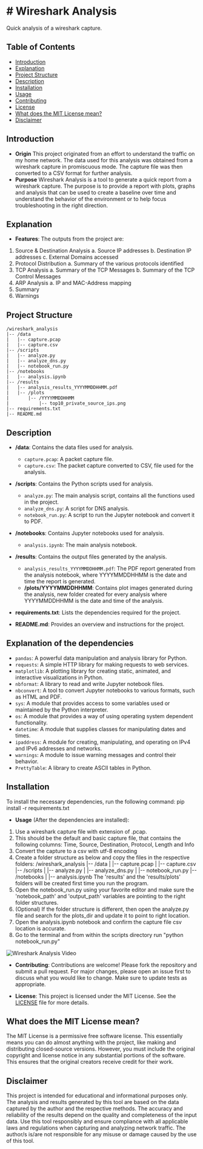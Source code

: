# # Wireshark Analysis

Quick analysis of a  wireshark capture.

## Table of Contents
- [Introduction](#introduction)
- [Explanation](#explanation)
- [Project Structure](#project-structure)
- [Description](#description)
- [Installation](#installation)
- [Usage](#usage)
- [Contributing](#contributing)
- [License](#license)
- [What does the MIT License mean?](#what-does-the-mit-license-mean)
- [Disclaimer](#disclaimer)

## Introduction
- **Origin**
This project originated from an effort to understand the traffic on my home network. The data used for this analysis was obtained from a wireshark capture in promiscuous mode. The capture file was then converted to a CSV format for further analysis. 
- **Purpose**
Wireshark Analysis is a tool to generate a quick report from a wireshark capture. The purpose is to provide a report with plots, graphs and analysis that can be used to create a baseline over time and understand the behavior of the environment or to help focus troubleshooting in the right direction. 

## Explanation

- **Features**: The outputs from the project are:
1. Source & Destination Analysis
    a. Source IP addresses
    b. Destination IP addresses
    c. External Domains accessed
2. Protocol Distribution
    a. Summary of the various protocols identified
3. TCP Analysis
    a. Summary of the TCP Messages
    b. Summary of the TCP Control Messages
4. ARP Analysis
    a. IP and MAC-Address mapping
5. Summary
6. Warnings

## Project Structure
```
/wireshark_analysis
|-- /data
|   |-- capture.pcap
|   |-- capture.csv
|-- /scripts
|   |-- analyze.py
|   |-- analyze_dns.py
|   |-- notebook_run.py
|-- /notebooks
|   |-- analysis.ipynb
|-- /results
|   |-- analysis_results_YYYYMMDDHHMM.pdf
|   |-- /plots
|       |-- /YYYYMMDDHHMM
|           |-- top10_private_source_ips.png
|-- requirements.txt
|-- README.md
```
## Description

- **/data**: Contains the data files used for analysis.
  - `capture.pcap`: A packet capture file.
  - `capture.csv`: The packet capture converted to CSV, file used for the analysis.

- **/scripts**: Contains the Python scripts used for analysis.
  - `analyze.py`: The main analysis script, contains all the functions used in the project.
  - `analyze_dns.py`: A script for DNS analysis.
  - `notebook_run.py`: A script to run the Jupyter notebook and convert it to PDF.

- **/notebooks**: Contains Jupyter notebooks used for analysis.
  - `analysis.ipynb`: The main analysis notebook.

- **/results**: Contains the output files generated by the analysis.
  - `analysis_results_YYYYMMDDHHMM.pdf`: The PDF report generated from the analysis notebook, where YYYYMMDDHHMM is the date and time the report is generated.
  - **/plots/YYYYMMDDHHMM**: Contains plot images generated during the analysis, new folder created for every analysis where YYYYMMDDHHMM is the date and time of the analysis.
   
- **requirements.txt**: Lists the dependencies required for the project.

- **README.md**: Provides an overview and instructions for the project.

## Explanation of the dependencies
- `pandas`: A powerful data manipulation and analysis library for Python.
- `requests`: A simple HTTP library for making requests to web services.
- `matplotlib`: A plotting library for creating static, animated, and interactive visualizations in Python.
- `nbformat`: A library to read and write Jupyter notebook files.
- `nbconvert`: A tool to convert Jupyter notebooks to various formats, such as HTML and PDF.
- `sys`: A module that provides access to some variables used or maintained by the Python interpreter.
- `os`: A module that provides a way of using operating system dependent functionality.
- `datetime`: A module that supplies classes for manipulating dates and times.
- `ipaddress`: A module for creating, manipulating, and operating on IPv4 and IPv6 addresses and networks.
- `warnings`: A module to issue warning messages and control their behavior.
- `PrettyTable`: A library to create ASCII tables in Python.

## Installation
To install the necessary dependencies, run the following command:
pip install -r requirements.txt

- **Usage** (After the dependencies are installed): 
1. Use a wireshark capture file with extension of .pcap.
2. This should be the default and basic capture file, that contains the following columns: Time, Source, Destination, Protocol, Length and Info
3. Convert the capture to a csv with utf-8 encoding
4. Create a folder structure as below and copy the files in the respective folders:
/wireshark_analysis
|-- /data
|   |-- capture.pcap
|   |-- capture.csv
|-- /scripts
|   |-- analyze.py
|   |-- analyze_dns.py
|   |-- notebook_run.py
|-- /notebooks
|   |-- analysis.ipynb
The 'results' and the 'results/plots' folders will be created first time you run the program.
5. Open the notebook_run.py using your favorite editor and make sure the 'notebook_path' and 'output_path' variables are pointing to the right folder structures. 
6. (Optional) If the folder structure is different, then open the analyze.py file and search for the plots_dir and update it to point to right location.
7. Open the analysis.ipynb notebook and confirm the capture file csv location is accurate.
8. Go to the terminal and from within the scripts directory run "python notebook_run.py"

![Wireshark Analysis Video](https://github.com/Bytes0x400/wireshark_analysis/blob/capture.gif)

- **Contributing**: Contributions are welcome! Please fork the repository and submit a pull request. For major changes, please open an issue first to discuss what you would like to change. Make sure to update tests as appropriate.

- **License**: This project is licensed under the MIT License. See the [LICENSE](https://opensource.org/licenses/MIT) file for more details.

## What does the MIT License mean?
The MIT License is a permissive free software license. This essentially means you can do almost anything with the project, like making and distributing closed-source versions. However, you must include the original copyright and license notice in any substantial portions of the software. This ensures that the original creators receive credit for their work.

## Disclaimer

This project is intended for educational and informational purposes only. The analysis and results generated by this tool are based on the data captured by the author and the respective methods. The accuracy and reliability of the results depend on the quality and completeness of the input data. Use this tool responsibly and ensure compliance with all applicable laws and regulations when capturing and analyzing network traffic. The author/s is/are not responsible for any misuse or damage caused by the use of this tool.
